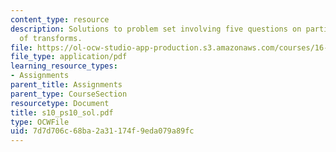 ```yaml
---
content_type: resource
description: Solutions to problem set involving five questions on partial fraction
  of transforms.
file: https://ol-ocw-studio-app-production.s3.amazonaws.com/courses/16-01-unified-engineering-i-ii-iii-iv-fall-2005-spring-2006/7d7d706c68ba2a31174f9eda079a89fc_s10_ps10_sol.pdf
file_type: application/pdf
learning_resource_types:
- Assignments
parent_title: Assignments
parent_type: CourseSection
resourcetype: Document
title: s10_ps10_sol.pdf
type: OCWFile
uid: 7d7d706c-68ba-2a31-174f-9eda079a89fc
---
```


